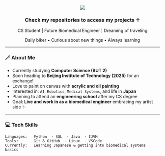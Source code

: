 

<p align="center">
  <img src="https://capsule-render.vercel.app/api?type=venom&height=200&color=0:FB3FEB,100:FFE629&text=Hi%20there,%20I'm%20Ilona%20🌸&reversal=false&fontColor=ffd4f9&animation=fadeIn&textBg=false&fontSize=60&strokeWidth=2&stroke=c456ae"/>
</p>
<h3 align="center"> Check my repositories to access my projects ↑ </h3>


<p align="center">
  CS Student | Future Biomedical Engineer | Dreaming of traveling
  </p>
  <p align="center">
   Daily biker •  Curious about new things •  Always learning
</p>

---

### 🪄 About Me

-  Currently studying **Computer Science (BUT 2)**
-  Soon heading to **Beijing Institute of Technology (2025)** for an exchange!
-  Love to paint on canvas with **acrylic and oil painting**
-  Interested in: `AI`, `Robotics`, `Medical Systems`, and life in **Japan**
-  Planning to attend an **engineering school** after my CS degree
-  Goal: **Live and work in as a biomedical engineer** embracing my artist side ✨

---

### 💻 Tech Skills

```text
Languages:   Python  · SQL  · Java  · IJVM 
Tools:       Git & GitHub  · Linux  · VSCode
Currently:   Learning Japanese & getting into biomedical systems basics
